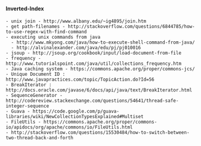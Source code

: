 #### Inverted-Index
    - unix join - http://www.albany.edu/~ig4895/join.htm
    - get path-filenames - http://stackoverflow.com/questions/6844785/how-to-use-regex-with-find-command
    - executing unix commands from java
      - http://www.mkyong.com/java/how-to-execute-shell-command-from-java/
      - http://alvinalexander.com/java/edu/pj/pj010016
    - jsoup - http://jsoup.org/cookbook/input/load-document-from-file
    - frequency - http://www.tutorialspoint.com/java/util/collections_frequency.htm
    - Java caching system - https://commons.apache.org/proper/commons-jcs/
    - Unique Document ID : http://www.javapractices.com/topic/TopicAction.do?Id=56
    - BreakIterator : http://docs.oracle.com/javase/6/docs/api/java/text/BreakIterator.html
    - SequenceGenerator - http://codereview.stackexchange.com/questions/54641/thread-safe-integer-sequence
	- Guava - https://code.google.com/p/guava-libraries/wiki/NewCollectionTypesExplained#Multiset
	- FileUtils - https://commons.apache.org/proper/commons-io/apidocs/org/apache/commons/io/FileUtils.html
	- http://stackoverflow.com/questions/15530484/how-to-switch-between-two-thread-back-and-forth